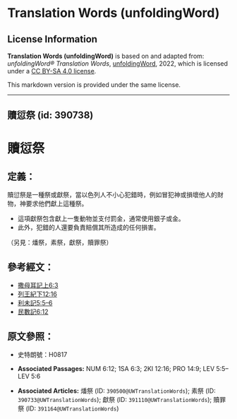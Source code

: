 # Translation Words (unfoldingWord)

## License Information

**Translation Words (unfoldingWord)** is based on and adapted from: _unfoldingWord® Translation Words_, [unfoldingWord](https://unfoldingword.org/utw), 2022, which is licensed under a [CC BY-SA 4.0 license](https://creativecommons.org/licenses/by-sa/4.0/legalcode.en).

This markdown version is provided under the same license.



--------------------------------

## 贖愆祭 (id: 390738)

贖愆祭
===

定義：
---

贖愆祭是一種祭或獻祭，當以色列人不小心犯錯時，例如冒犯神或損壞他人的財物，神要求他們獻上這種祭。

* 這項獻祭包含獻上一隻動物並支付罰金，通常使用銀子或金。
* 此外，犯錯的人還要負責賠償其所造成的任何損害。

（另見：燔祭，素祭，獻祭，贖罪祭）

參考經文：
-----

* [撒母耳記上6:3](https://ref.ly/1Sam6:3)
* [列王紀下12:16](https://ref.ly/2Kgs12:16)
* [利未記5:5–6](https://ref.ly/Lev5:5-Lev5:6)
* [民數記6:12](https://ref.ly/Num6:12)

原文參照：
-----

* 史特朗號：H0817

* **Associated Passages:** NUM 6:12; 1SA 6:3; 2KI 12:16; PRO 14:9; LEV 5:5–LEV 5:6
* **Associated Articles:** 燔祭 (ID: `390500@UWTranslationWords`); 素祭 (ID: `390733@UWTranslationWords`); 獻祭 (ID: `391110@UWTranslationWords`); 贖罪祭 (ID: `391164@UWTranslationWords`)

